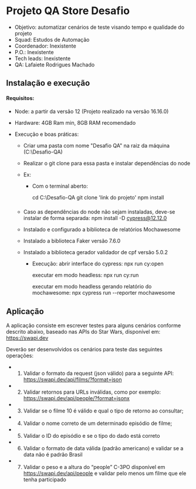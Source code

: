 # Projeto QA Store Desafio

- Objetivo: automatizar cenários de teste visando tempo e qualidade do projeto
- Squad: Estudos de Automação
- Coordenador: Inexistente
- P.O.: Inexistente
- Tech leads: Inexistente
- QA: Lafaiete Rodrigues Machado

## Instalação e execução

#### Requisitos:
  - Node: a partir da versão 12 (Projeto realizado na versão 16.16.0)
  - Hardware: 4GB Ram min, 8GB RAM recomendado

  - Execução e boas práticas:
    - Criar uma pasta com nome "Desafio QA" na raiz da máquina (C:\Desafio-QA)
    - Realizar o git clone para essa pasta e instalar dependências do node
    - Ex:
      - Com o terminal aberto:

        cd C:\Desafio-QA
        git clone 'link do projeto'
        npm install
        ###

    - Caso as dependências do node não sejam instaladas, deve-se instalar de forma separada:
      npm install -D cypress@12.12.0

    - Instalado e configurado a biblioteca de relatórios Mochawesome 

    - Instalado a biblioteca Faker versão 7.6.0

    - Instalado a biblioteca gerador validador de cpf versão 5.0.2

      - Execução:
        abrir interface do cypress: npx run cy:open

        executar em modo headless: npx run cy:run
        
        executar em modo headless gerando relatório do mochawesome: npx cypress run --reporter mochawesome

## Aplicação

A aplicação consiste em escrever testes para alguns cenários conforme descrito abaixo, baseado nas APIs do Star Wars, disponível em: https://swapi.dev

Deverão ser desenvolvidos os cenários para teste das seguintes operações:
  - 1. Validar o formato da request (json válido) para a seguinte API: https://swapi.dev/api/films/?format=json

  - 2. Validar retornos para URLs inválidas, como por exemplo: https://swapi.dev/api/people/?format=jsonx

  - 3. Validar se o filme 10 é válido e qual o tipo de retorno ao consultar;

  - 4. Validar o nome correto de um determinado episódio de filme;

  - 5. Validar o ID do episódio e se o tipo do dado está correto

  - 6. Validar o formato de data válida (padrão americano) e validar se a data não é
padrão Brasil

  - 7. Validar o peso e a altura do “people” C-3PO disponível em https://swapi.dev/api/people e validar pelo menos um filme que ele tenha participado